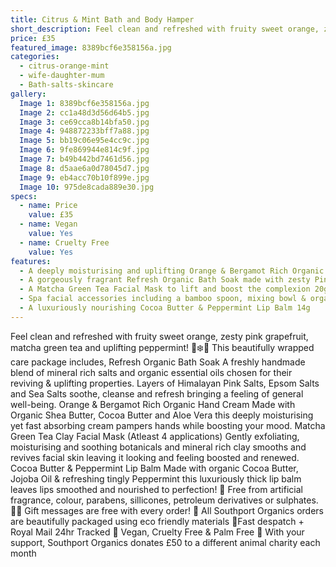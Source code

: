```yaml
---
title: Citrus & Mint Bath and Body Hamper
short_description: Feel clean and refreshed with fruity sweet orange, zesty pink grapefruit, matcha green tea and up...
price: £35
featured_image: 8389bcf6e358156a.jpg
categories:
  - citrus-orange-mint
  - wife-daughter-mum
  - Bath-salts-skincare
gallery:
  Image 1: 8389bcf6e358156a.jpg
  Image 2: cc1a48d3d56d64b5.jpg
  Image 3: ce69cca8b14bfa50.jpg
  Image 4: 948872233bff7a88.jpg
  Image 5: bb19c06e95e4cc9c.jpg
  Image 6: 9fe869944e814c9f.jpg
  Image 7: b49b442bd7461d56.jpg
  Image 8: d5aae6a0d78045d7.jpg
  Image 9: eb4acc70b10f899e.jpg
  Image 10: 975de8cada889e30.jpg
specs:
  - name: Price
    value: £35
  - name: Vegan
    value: Yes
  - name: Cruelty Free
    value: Yes
features:
  - A deeply moisturising and uplifting Orange & Bergamot Rich Organic Hand Cream 50ml
  - A gorgeously fragrant Refresh Organic Bath Soak made with zesty Pink Grapefruit & cooling Peppermint to complete the perfect combination of pampering and rejuvenation 300g
  - A Matcha Green Tea Facial Mask to lift and boost the complexion 20g
  - Spa facial accessories including a bamboo spoon, mixing bowl & organic muslin cloth to add an extra touch of spa inspired luxury
  - A luxuriously nourishing Cocoa Butter & Peppermint Lip Balm 14g
---
```


Feel clean and refreshed with fruity sweet orange, zesty pink grapefruit, matcha green tea and uplifting peppermint! 🍊❄️🌿 
This beautifully wrapped care package includes,
Refresh Organic Bath Soak
A freshly handmade blend of mineral rich salts and organic essential oils chosen for their reviving & uplifting properties. Layers of Himalayan Pink Salts, Epsom Salts and Sea Salts soothe, cleanse and refresh bringing a feeling of general well-being.
Orange & Bergamot Rich Organic Hand Cream
Made with Organic Shea Butter, Cocoa Butter and Aloe Vera this deeply moisturising yet fast absorbing cream pampers hands while boosting your mood.
Matcha Green Tea Clay Facial Mask (Atleast 4 applications) Gently exfoliating, moisturising and soothing botanicals and mineral rich clay smooths and revives facial skin leaving it looking and feeling boosted and renewed. 
Cocoa Butter & Peppermint Lip Balm
Made with organic Cocoa Butter, Jojoba Oil & refreshing tingly Peppermint this luxuriously thick lip balm leaves lips smoothed and nourished to perfection! 
🍊 Free from artificial fragrance, colour, parabens, sillicones, petroleum derivatives or sulphates.
✍🏼 Gift messages are free with every order!
🌿 All Southport Organics orders are beautifully packaged using eco friendly materials
📮Fast despatch + Royal Mail 24hr Tracked
🐰 Vegan, Cruelty Free & Palm Free
🐾 With your support, Southport Organics donates £50 to a different animal charity each month